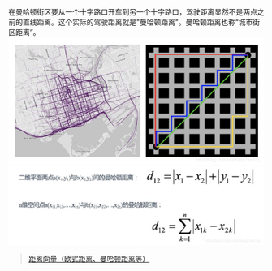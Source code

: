在曼哈顿街区要从一个十字路口开车到另一个十字路口，驾驶距离显然不是两点之前的直线距离。这个实际的驾驶距离就是"曼哈顿距离"。曼哈顿距离也称“城市街区距离”。
![](曼哈顿距离_files/2.jpg)
![](曼哈顿距离_files/1.jpg)
>[距离向量（欧式距离、曼哈顿距离等）](https://blog.csdn.net/WangTaoTao_/article/details/102973124)